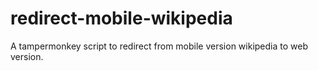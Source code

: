 # redirect-mobile-wikipedia
A tampermonkey script to redirect from mobile version wikipedia to web version.
